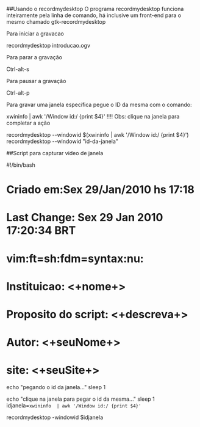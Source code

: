 ##Usando o recordmydesktop 
O programa recordmydesktop funciona inteiramente pela linha de comando, há inclusive
um front-end para o mesmo chamado gtk-recordmydesktop

Para iniciar a gravacao

recordmydesktop introducao.ogv

Para parar a gravação

Ctrl-alt-s

Para pausar a gravação

Ctrl-alt-p

Para gravar uma janela específica pegue o ID da mesma com o comando:

xwininfo  | awk '/Window id:/ {print $4}'
!!!! Obs: clique na janela para completar a ação



recordmydesktop --windowid $(xwininfo | awk '/Window id:/ {print $4}')
recordmydesktop --windowid "id-da-janela"

##Script para capturar video de janela

#!/bin/bash
# Criado em:Sex 29/Jan/2010 hs 17:18
# Last Change: Sex 29 Jan 2010 17:20:34 BRT
# vim:ft=sh:fdm=syntax:nu:
# Instituicao: <+nome+>
# Proposito do script: <+descreva+>
# Autor: <+seuNome+>
# site: <+seuSite+>

echo "pegando o id da janela..."
sleep 1

echo "clique na janela para pegar o id da mesma..."
sleep 1
idjanela=`xwininfo  | awk '/Window id:/ {print $4}'`

recordmydesktop -windowid $idjanela

